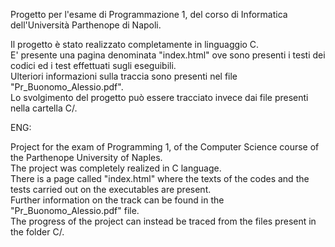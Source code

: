 Progetto per l'esame di Programmazione 1, del corso di Informatica dell'Università Parthenope di Napoli.

Il progetto è stato realizzato completamente in linguaggio C.<br>
E' presente una pagina denominata "index.html" ove sono presenti i testi dei codici ed i test effettuati sugli eseguibili.<br>
Ulteriori informazioni sulla traccia sono presenti nel file "Pr_Buonomo_Alessio.pdf".<br>
Lo svolgimento del progetto può essere tracciato invece dai file presenti nella cartella C/.



ENG:

Project for the exam of Programming 1, of the Computer Science course of the Parthenope University of Naples.<br>
The project was completely realized in C language.<br>
There is a page called "index.html" where the texts of the codes and the tests carried out on the executables are present.<br>
Further information on the track can be found in the "Pr_Buonomo_Alessio.pdf" file.<br>
The progress of the project can instead be traced from the files present in the folder C/.
